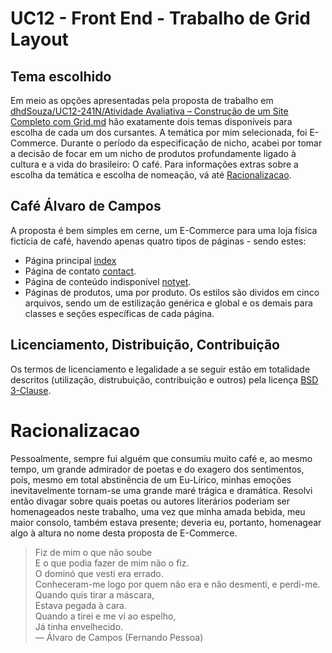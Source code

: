 # UC12 - Front End - Trabalho de Grid Layout 

## Tema escolhido
Em meio as opções apresentadas pela proposta de trabalho em [dhdSouza/UC12-241N/Atividade Avaliativa – Construção de um Site Completo com Grid.md](https://github.com/dhDSouza/UC12_24-1N/blob/main/Atividade%20Avaliativa%20%E2%80%93%20Constru%C3%A7%C3%A3o%20de%20um%20Site%20Completo%20com%20Grid.md) hão exatamente dois temas disponíveis para escolha de cada um dos cursantes. A temática por mim selecionada, foi E-Commerce. Durante o período da especificação de nicho, acabei por tomar a decisão de focar em um nicho de produtos profundamente ligado à cultura e a vida do brasileiro: O café. Para informações extras sobre a escolha da temática e escolha de nomeação, vá até [Racionalizacao](#racionalizacao).

## Café Álvaro de Campos
A proposta é bem simples em cerne, um E-Commerce para uma loja física fictícia de café, havendo apenas quatro tipos de páginas - sendo estes:
- Página principal [index](./index.html)
- Página de contato [contact](./contact.html).
- Página de conteúdo indisponível [notyet](./notyet.html).
- Páginas de produtos, uma por produto.
Os estilos são dividos em cinco arquivos, sendo um de estilização genérica e global e os demais para classes e seções específicas de cada página.

## Licenciamento, Distribuição, Contribuição
Os termos de licenciamento e legalidade a se seguir estão em totalidade descritos (utilização, distrubuição, contribuição e outros) pela licença [BSD 3-Clause](./LICENSE).

# Racionalizacao
Pessoalmente, sempre fui alguém que consumiu muito café e, ao mesmo tempo, um grande admirador de poetas e do exagero dos sentimentos, pois, mesmo em total abstinência de um Eu-Lírico, minhas emoções inevitavelmente tornam-se uma grande maré trágica e dramática. Resolvi então divagar sobre quais poetas ou autores literários poderiam ser homenageados neste trabalho, uma vez que minha amada bebida, meu maior consolo, também estava presente; deveria eu, portanto, homenagear algo à altura no nome desta proposta de E-Commerce.

> Fiz de mim o que não soube  
> E o que podia fazer de mim não o fiz.  
> O dominó que vesti era errado.  
> Conheceram-me logo por quem não era e não desmenti, e perdi-me.  
> Quando quis tirar a máscara,  
> Estava pegada à cara.  
> Quando a tirei e me vi ao espelho,  
> Já tinha envelhecido.  
> — Álvaro de Campos (Fernando Pessoa)
